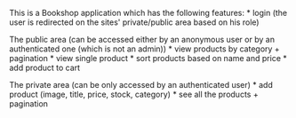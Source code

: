 This is a Bookshop application which has the following features:
    * login (the user is redirected on the sites' private/public area based on his role)

The public area (can be accessed either by an anonymous user or by an authenticated one (which is not an admin))
    * view products by category + pagination
    * view single product
    * sort products based on name and price
    * add product to cart

The private area (can be only accessed by an authenticated user)
    * add product (image, title, price, stock, category)
    * see all the products + pagination


